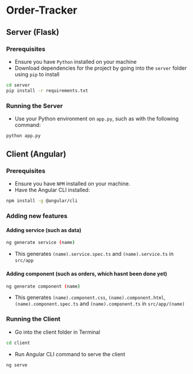 # Order-Tracker

## Server (Flask)

### Prerequisites
- Ensure you have `Python` installed on your machine
- Download dependencies for the project by going into the `server` folder using `pip` to install
```bash
cd server
pip install -r requirements.txt
```

### Running the Server
- Use your Python environment on `app.py`, such as with the following command: 
```bash
python app.py
```

## Client (Angular)

### Prerequisites
- Ensure you have `NPM` installed on your machine.
- Have the Angular CLI installed: 
```bash
npm install -g @angular/cli
```

### Adding new features

#### Adding service (such as data)
```bash 
ng generate service (name)
```
- This generates `(name).service.spec.ts` and `(name).service.ts` in `src/app`

#### Adding component (such as orders, which hasnt been done yet)
```bash 
ng generate component (name)
```
- This generates `(name).component.css`, `(name).component.html`,`(name).component.spec.ts` and `(name).component.ts` in `src/app/(name)`

### Running the Client
- Go into the client folder in Terminal
```bash
cd client
```
- Run Angular CLI command to serve the client 
```bash
ng serve
```